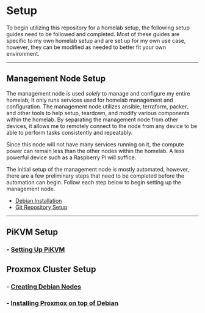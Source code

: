 # Setup

To begin utilizing this repository for a homelab setup, the following setup guides need to be followed and completed. Most of these guides are specific to my own homelab setup and are set up for my own use case, however, they can be modified as needed to better fit your own environment.

---

## Management Node Setup

The management node is used *solely* to manage and configure my entire homelab; It only runs services used for homelab management and configuration. The management node utilizes ansible, terraform, packer, and other tools to help setup, teardown, and modify various components within the homelab. By separating the management node from other devices, it allows me to remotely connect to the node from any device to be able to perform tasks consistently and repeatably.

Since this node will not have many services running on it, the compute power can remain less than the other nodes within the homelab. A less powerful device such as a Raspberry Pi will suffice.

The initial setup of the management node is mostly automated, however, there are a few preliminary steps that need to be completed before the automation can begin. Follow each step below to begin setting up the management node.

- [Debian Installation](mgmt/debian-installation.md)
- [Git Repository Setup](mgmt/git-repository-setup.md)

---

## PiKVM Setup

### - [Setting Up PiKVM](pikvm/pikvm-setup.md)

## Proxmox Cluster Setup

### - [Creating Debian Nodes](proxmox/debian-setup.md)

### - [Installing Proxmox on top of Debian](proxmox/proxmox-cluster-setup.md)
